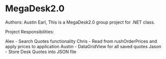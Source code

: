 # MegaDesk2.0

Authors: Austin Earl,
This is a MegaDesk2.0 group project for .NET class.



Project Responsibilities: 

Alex - Search Quotes functionality
Chris - Read from rushOrderPrices and apply prices to application
Austin - DataGridView for all saved quotes
Jason - Store Desk Quotes into JSON file
